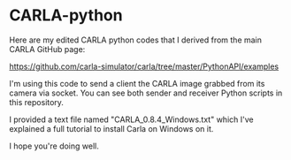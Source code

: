 # CARLA-python
Here are my edited CARLA python codes that I derived from the main CARLA GitHub page:

https://github.com/carla-simulator/carla/tree/master/PythonAPI/examples

I'm using this code to send a client the CARLA image grabbed from its camera via socket.
You can see both sender and receiver Python scripts in this repository.

I provided a text file named "CARLA_0.8.4_Windows.txt" which I've explained a full tutorial to install Carla on Windows on it. 

I hope you're doing well.
